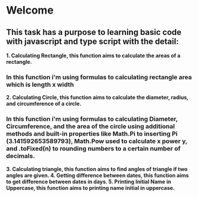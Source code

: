 <h1> Welcome </h1>
     <h2> This task has a purpose to learning basic code with javascript and type script with the detail:</h2>
     <b> 1. Calculating Rectangle, this function aims to calculate the areas of a rectangle. </b>
          <h3> In this function i'm using formulas to calculating rectangle area which is length x width </h3>
     <b> 2. Calculating Circle, this function aims to calculate the diameter, radius, and circumference of a circle. </b>
          <h3> In this function i'm using formulas to calculating Diameter, Circumference, and the area of the circle using additional methods and built-in properties like Math.Pi to inserting Pi (3.141592653589793), Math.Pow used to calculate x power y, and .toFixed(n) to rounding numbers to a certain number of decimals. </h3>
     <b> 3. Calculating triangle, this function aims to find angles of triangle if two angles are given. </b>
     <b> 4. Getting difference between dates, this function aims to get difference between dates in days. </b>
     <b> 5. Printing Initial Name in Uppercase, this function aims to printing name initial in uppercase. </b>
